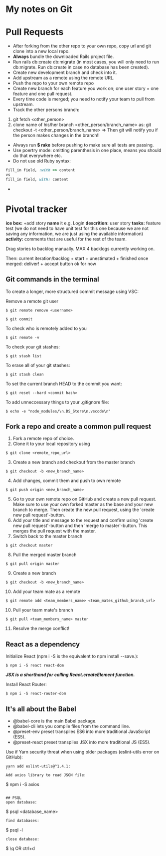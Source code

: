 # My notes on Git  

# Pull Requests  
- After forking from the other repo to your own repo, copy url and git clone into a new local repo. 
- **Always** bundle the downloaded Rails project file.  
- Run rails db:create db:migrate (in most cases, you will only need to run db:migrate. Run db:create in case no database has been created).  
- Create new development branch and check into it.
- Add upstream as a remote using the remote URL. 
- Push the repo to your own remote repo
- Create new branch for each feature you work on; one user story = one feature and one pull request.  
- Every time code is merged; you need to notify your team to pull from upstream.  
- Track the other persons branch:
1. git fetch <other_person>
2. clone name of his/her branch <other_person/branch_name> as:
git checkout -t <other_person/branch_name>
=> Then git will notify you if the person makes changes in the branch!!
- Always run **$ rake** before pushing to make sure all tests are passing.
- Use poertry mode: omitting parenthesis in one place, means you should do that everywhere etc.  
- Do not use old Ruby syntax:
```rb
fill_in field, :with => content
vs
fill_in field, with: content
```
- 

# Pivotal tracker  
**ice box:** +add story
**name** it e.g. Login
**descrition:** user story
**tasks:** feature test (we do not need to have unit test for this one because we are not saving any information, we are just using the available information)  
**activity:** comments that are useful for the rest of the team.

Drag stories to backlog manually. MAX 4 backlogs currently working on.

Then:
current iteration/backlog + start + unestimated + finished
once merged: deliver! + accept button ok for now


## Git commands in the terminal   

To create a longer, more structured commit message using VSC: 

Remove a remote git user
```
$ git remote remove <username>
````

```
$ git commit
```
To check who is remotely added to you
```
$ git remote -v
```
To check your git stashes:
```
$ git stash list
```
To erase all of your git stashes:
```
$ git stash clean
```
To set the current branch HEAD to the commit you want:  
```
$ git reset --hard <commit hash>
```
To add unneccessary things to your .gitignore file:
```
$ echo -e "node_modules/\n.DS_Store\n.vscode\n"
```

## Fork a repo and create a common pull request  
1. Fork a remote repo of choice.  
2. Clone it to your local repository using
```
$ git clone <remote_repo_url>
```
3. Create a new branch and checkout from the master branch
```
$ git checkout -b <new_branch_name>
```
4. Add changes, commit them and push to own remote
```
$ git push origin <new_branch_name>
```
5. Go to your own remote repo on GitHub and create a new pull request. Make sure to use your own forked master as the base and your new branch to merge. Then create the new pull request, using the 'create new pull request'-button.  
6. Add your title and message to the request and confirm using 'create new pull request'-button and then 'merge to master'-button. This merges the pull request with the master.  
7. Switch back to the master branch 
```
$ git checkout master
```
8. Pull the merged master branch
```
$ git pull origin master
```
9. Create a new branch
```
$ git checkout -b <new_branch_name>
```
10. Add your team mate as a remote
```
$ git remote add <team_members_name> <team_mates_github_branch_url>
```
10. Pull your team mate's branch
```
$ git pull <team_members_name> master
```
11. Resolve the merge conflict!

## React as a dependency  
Initialize React (npm i -S is the equivalent to npm install --save.):
```
$ npm i -S react react-dom
```
***JSX is a shorthand for calling React.createElement function.***

Install React Router:
```
$ npm i -S react-router-dom
```

## It's all about the Babel  
* @babel-core is the main Babel package.
* @babel-cli lets you compile files from the command line.
* @preset-env preset transpiles ES6 into more traditional JavaScript (ES5). 
* @preset-react preset transpiles JSX into more traditional JS (ES5).  

Use if Yarn security threat when using older packages (eslint-utils error on GitHub):
```
yarn add eslint-utils@^1.4.1:
``
Add axios library to read JSON file: 

```
$ npm i -S axios
```

## PSQL  
open database: 
```
$ psql <database_name>
```
find databases:
```
$ psql -l
```
close database:
```
$ \q OR ctrl+d
```